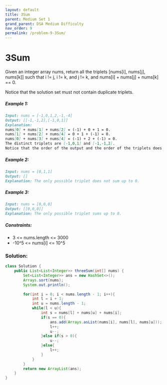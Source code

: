 ```yaml
---
layout: default
title: 3Sum
parent: Medium Set 1
grand_parent: DSA Medium Difficulty
nav_order: 9
permalink: /problem-9-3Sum/
---
```

# 3Sum
Given an integer array nums, return all the triplets [nums[i], nums[j], nums[k]] such that i != j, i != k, and j != k, and nums[i] + nums[j] + nums[k] == 0.

Notice that the solution set must not contain duplicate triplets.

##### Example 1:
```markdown
Input: nums = [-1,0,1,2,-1,-4]
Output: [[-1,-1,2],[-1,0,1]]
Explanation:
nums[0] + nums[1] + nums[2] = (-1) + 0 + 1 = 0.
nums[1] + nums[2] + nums[4] = 0 + 1 + (-1) = 0.
nums[0] + nums[3] + nums[4] = (-1) + 2 + (-1) = 0.
The distinct triplets are [-1,0,1] and [-1,-1,2].
Notice that the order of the output and the order of the triplets does not matter.
```
##### Example 2:
```markdown
Input: nums = [0,1,1]
Output: []
Explanation: The only possible triplet does not sum up to 0.
```
##### Example 3:
```markdown
Input: nums = [0,0,0]
Output: [[0,0,0]]
Explanation: The only possible triplet sums up to 0.
```
##### Constraints:
* 3 <= nums.length <= 3000
* -10^5 <= nums[i] <= 10^5

### Solution:
```java
class Solution {
    public List<List<Integer>> threeSum(int[] nums) {
        Set<List<Integer>> ans = new HashSet<>();
        Arrays.sort(nums);
        System.out.println();
        
        for(int i = 0; i < nums.length - 1; i++){
            int l = i + 1;
            int u = nums.length - 1;
            while(l < u){
                int s = nums[l] + nums[u] + nums[i];
                if(s == 0){
                    ans.add(Arrays.asList(nums[i], nums[l], nums[u]));
                    l++;
                    u--;
                }else if(s > 0){
                    u--;
                }else{
                    l++;
                }
            }
        }
        return new ArrayList(ans);
    }
}
```